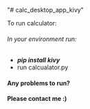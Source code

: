 "# calc_desktop_app_kivy" 

 To run calculator:

###### In your environment run:

* ___pip install kivy___
* run calcualator.py


#### Any problems to run?
#### Please contact me :)


